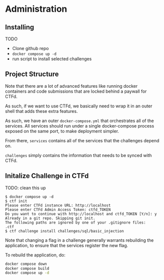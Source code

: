 # Administration

## Installing

TODO
- Clone github repo
- `docker compose up -d`
- run script to install selected challenges

## Project Structure

Note that there are a lot of advanced features like running docker containers and code submissions that are locked behind a paywall for CTFd.

As such, if we want to use CTFd, we basically need to wrap it in an outer shell that adds these extra features.

As such, we have an outer `docker-compose.yml` that orchestrates all of the services.
All services should run under a single docker-compose process exposed on the same port, to make deployment simpler.

From there, `services` contains all of the services that the challenges depend on.

`challenges` simply contains the information that needs to be synced with CTFd.

## Initalize Challenge in CTFd

TODO: clean this up

```
$ docker compose up -d
$ ctf init
Please enter CTFd instance URL: http://localhost
Please enter CTFd Admin Access Token: ctfd_TOKEN
Do you want to continue with http://localhost and ctfd_TOKEN [Y/n]: y
Already in a git repo. Skipping git init.
The following paths are ignored by one of your .gitignore files:
.ctf
$ ctf challenge install challenges/sql/basic_injection
```

Note that changing a flag in a challenge generally warrants rebuilding the application, to ensure that the services register the new flag.

To rebuild the application, do:

```bash
docker compose down
docker compose build
docker compose up -d
```
